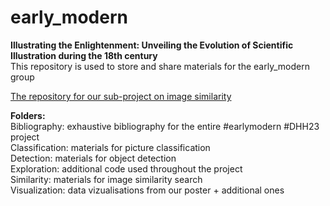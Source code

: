 # early_modern

**Illustrating the Enlightenment: Unveiling the Evolution of Scientific Illustration during the 18th century** <br>
This repository is used to store and share materials for the early_modern group

[The repository for our sub-project on image similarity](https://github.com/dhh23/early-modern-image-similarity "dhh23/early-modern-image-similarity")

**Folders:**<br>
Bibliography: exhaustive bibliography for the entire #earlymodern #DHH23 project <br>
Classification: materials for picture classification <br>
Detection: materials for object detection <br>
Exploration: additional code used throughout the project <br>
Similarity: materials for image similarity search <br>
Visualization: data vizualisations from our poster + additional ones <br>
